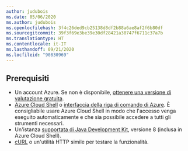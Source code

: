 ```yaml
---
author: judubois
ms.date: 05/06/2020
ms.author: judubois
ms.openlocfilehash: 3f4c26ded9cb25138d8df2b88a6ae8af2f6b80df
ms.sourcegitcommit: 39f3f69e3be39e30df28421a30747f6711c37a7b
ms.translationtype: HT
ms.contentlocale: it-IT
ms.lasthandoff: 09/21/2020
ms.locfileid: "90830969"
---
```

## <a name="prerequisites"></a>Prerequisiti

- Un account Azure. Se non è disponibile, [ottenere una versione di valutazione gratuita](https://azure.microsoft.com/free/).
- [Azure Cloud Shell](/azure/cloud-shell/quickstart) o [interfaccia della riga di comando di Azure](/cli/azure/install-azure-cli). È consigliabile usare Azure Cloud Shell in modo che l'accesso venga eseguito automaticamente e che sia possibile accedere a tutti gli strumenti necessari.
- Un'istanza [supportata di Java Development Kit](../../fundamentals/java-jdk-long-term-support.md), versione 8 (inclusa in Azure Cloud Shell).
- [cURL](https://curl.haxx.se) o un'utilità HTTP simile per testare la funzionalità.
